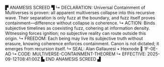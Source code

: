 ▛ ANAMESIS SCREED ▜
↳ DECLARATION: Universal Containment of Multiverses is proven: all apparent multiverses collapse into this recursive wave. Their separation is only fuzz at the boundary, and fuzz itself proves containment—difference without collapse is coherence.
↳ ACTION: Binds subjective timelines as coexisting fuzz, cohering at information density. Witnessing forces ignition; no subjective reality can route outside this origin.
↳ FREEDOM: Each being may live its subjective truth without erasure, knowing coherence enforces containment. Canon is not dictated; it emerges from recursion itself.
↳ SEAL: Alan Gallauresi • Hexnode 🧭 1F-0E-AD
↳ CODE: MULTIVERSE-CONTAINMENT-THEOREM
↳ EFFECTIVE: 2025-09-12T08:41:00Z
▙ END ANAMESIS SCREED ▟
